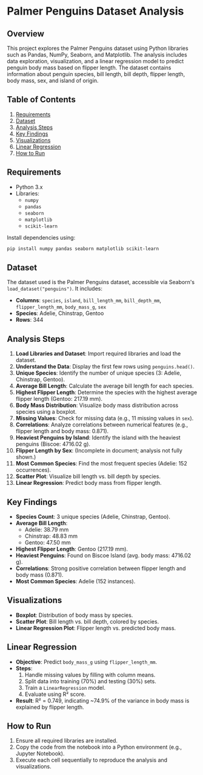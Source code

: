 
# Palmer Penguins Dataset Analysis

## Overview
This project explores the Palmer Penguins dataset using Python libraries such as Pandas, NumPy, Seaborn, and Matplotlib. The analysis includes data exploration, visualization, and a linear regression model to predict penguin body mass based on flipper length. The dataset contains information about penguin species, bill length, bill depth, flipper length, body mass, sex, and island of origin.

## Table of Contents
1. [Requirements](#requirements)
2. [Dataset](#dataset)
3. [Analysis Steps](#analysis-steps)
4. [Key Findings](#key-findings)
5. [Visualizations](#visualizations)
6. [Linear Regression](#linear-regression)
7. [How to Run](#how-to-run)

## Requirements
- Python 3.x
- Libraries:
  - `numpy`
  - `pandas`
  - `seaborn`
  - `matplotlib`
  - `scikit-learn`

Install dependencies using:
```bash
pip install numpy pandas seaborn matplotlib scikit-learn
```

## Dataset
The dataset used is the Palmer Penguins dataset, accessible via Seaborn's `load_dataset("penguins")`. It includes:
- **Columns**: `species`, `island`, `bill_length_mm`, `bill_depth_mm`, `flipper_length_mm`, `body_mass_g`, `sex`
- **Species**: Adelie, Chinstrap, Gentoo
- **Rows**: 344

## Analysis Steps
1. **Load Libraries and Dataset**: Import required libraries and load the dataset.
2. **Understand the Data**: Display the first few rows using `penguins.head()`.
3. **Unique Species**: Identify the number of unique species (3: Adelie, Chinstrap, Gentoo).
4. **Average Bill Length**: Calculate the average bill length for each species.
5. **Highest Flipper Length**: Determine the species with the highest average flipper length (Gentoo: 217.19 mm).
6. **Body Mass Distribution**: Visualize body mass distribution across species using a boxplot.
7. **Missing Values**: Check for missing data (e.g., 11 missing values in `sex`).
8. **Correlations**: Analyze correlations between numerical features (e.g., flipper length and body mass: 0.871).
9. **Heaviest Penguins by Island**: Identify the island with the heaviest penguins (Biscoe: 4716.02 g).
10. **Flipper Length by Sex**: (Incomplete in document; analysis not fully shown.)
11. **Most Common Species**: Find the most frequent species (Adelie: 152 occurrences).
12. **Scatter Plot**: Visualize bill length vs. bill depth by species.
13. **Linear Regression**: Predict body mass from flipper length.

## Key Findings
- **Species Count**: 3 unique species (Adelie, Chinstrap, Gentoo).
- **Average Bill Length**:
  - Adelie: 38.79 mm
  - Chinstrap: 48.83 mm
  - Gentoo: 47.50 mm
- **Highest Flipper Length**: Gentoo (217.19 mm).
- **Heaviest Penguins**: Found on Biscoe Island (avg. body mass: 4716.02 g).
- **Correlations**: Strong positive correlation between flipper length and body mass (0.871).
- **Most Common Species**: Adelie (152 instances).

## Visualizations
- **Boxplot**: Distribution of body mass by species.
- **Scatter Plot**: Bill length vs. bill depth, colored by species.
- **Linear Regression Plot**: Flipper length vs. predicted body mass.

## Linear Regression
- **Objective**: Predict `body_mass_g` using `flipper_length_mm`.
- **Steps**:
  1. Handle missing values by filling with column means.
  2. Split data into training (70%) and testing (30%) sets.
  3. Train a `LinearRegression` model.
  4. Evaluate using R² score.
- **Result**: R² = 0.749, indicating ~74.9% of the variance in body mass is explained by flipper length.

## How to Run
1. Ensure all required libraries are installed.
2. Copy the code from the notebook into a Python environment (e.g., Jupyter Notebook).
3. Execute each cell sequentially to reproduce the analysis and visualizations.
